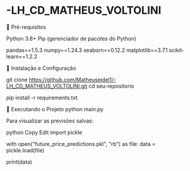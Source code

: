 # -LH_CD_MATHEUS_VOLTOLINI

📌 Pré-requisitos

Python 3.8+
Pip (gerenciador de pacotes do Python)

pandas==1.5.3
numpy==1.24.3
seaborn==0.12.2
matplotlib==3.7.1
scikit-learn==1.2.2

🚀 Instalação e Configuração

git clone https://github.com/Matheuseidel1/-LH_CD_MATHEUS_VOLTOLINI.git
cd seu-repositorio

pip install -r requirements.txt

🏃 Executando o Projeto
python main.py

Para visualizar as previsões salvas:

python
Copy
Edit
import pickle

with open("future_price_predictions.pkl", "rb") as file:
    data = pickle.load(file)

print(data)